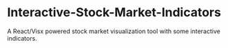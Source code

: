 # Interactive-Stock-Market-Indicators
A React/Visx powered stock market visualization tool with some interactive indicators.
